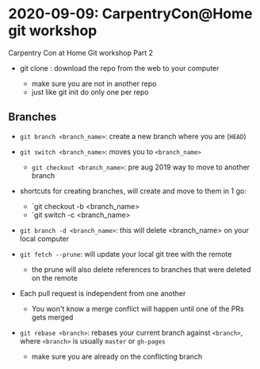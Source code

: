 # 2020-09-09: CarpentryCon@Home git workshop

Carpentry Con at Home Git workshop Part 2

- git clone <url>: download the repo from the web to your computer
  - make sure you are not in another repo
  - just like git init do only one per repo

## Branches

- `git branch <branch_name>`: create a new branch where you are (`HEAD`)
- `git switch <branch_name>`: moves you to `<branch_name>`
  - `git checkout <branch_name>`: pre aug 2019 way to move to another branch

- shortcuts for creating branches, will create and move to them in 1 go:
    - `git checkout -b <branch_name>
    - `git switch -c <branch_name>

- `git branch -d <branch_name>`: this will delete <branch_name> on your local computer
- `git fetch --prune`: will update your local git tree with the remote
    - the prune will also delete references to branches that were deleted on the remote

- Each pull request is independent from one another
  - You won't know a merge conflict will happen until one of the PRs gets merged

- `git rebase <branch>`: rebases your current branch against `<branch>`, where `<branch>` is usually `master` or `gh-pages`
  - make sure you are already on the conflicting branch
